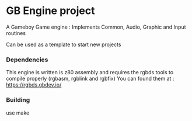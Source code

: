 # GB Engine project

A Gameboy Game engine :
Implements Common, Audio, Graphic and Input routines

Can be used as a template to start new projects


### Dependencies

This engine is written is z80 assembly and requires the rgbds tools to compile properly (rgbasm, rgblink and rgbfix)
You can found them at : https://rgbds.gbdev.io/


### Building

use make
